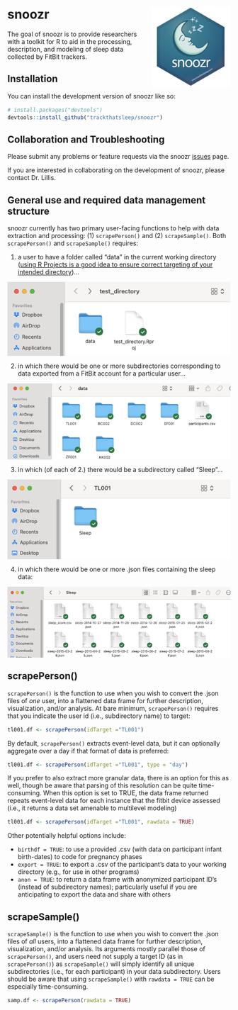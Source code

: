 
<!-- README.md is generated from README.Rmd. Please edit that file -->

# snoozr <img src="man/figures/logo.png" align="right" />

<!-- badges: start -->
<!-- badges: end -->

The goal of snoozr is to provide researchers with a toolkit for R to aid
in the processing, description, and modeling of sleep data collected by
FitBit trackers.

## Installation

You can install the development version of snoozr like so:

``` r
# install.packages("devtools")
devtools::install_github("trackthatsleep/snoozr")
```

## Collaboration and Troubleshooting

Please submit any problems or feature requests via the snoozr
[issues](https://github.com/trackthatsleep/snoozr/issues) page.

If you are interested in collaborating on the development of snoozr,
please contact Dr. Lillis.

## General use and required data management structure

snoozr currently has two primary user-facing functions to help with data
extraction and processing: (1) `scrapePerson()` and (2)
`scrapeSample()`. Both `scrapePerson()` and `scrapeSample()` requires:

1.  a user to have a folder called “data” in the current working
    directory ([using R Projects is a good idea to ensure correct
    targeting of your intended
    directory](https://r4ds.hadley.nz/workflow-scripts.html))…

<img src="man/figures/directory.png" align="center" />

2.  in which there would be one or more subdirectories corresponding to
    data exported from a FitBit account for a particular user…

<img src="man/figures/data.png" align="center" />

3.  in which (of each of 2.) there would be a subdirectory called
    “Sleep”…

<img src="man/figures/participant.png" align="center" />

4.  in which there would be one or more .json files containing the sleep
    data:

<img src="man/figures/jsons.png" align="center" />

## scrapePerson()

`scrapePerson()` is the function to use when you wish to convert the
.json files of *one* user, into a flattened data frame for further
description, visualization, and/or analysis. At bare minimum,
`scrapePerson()` requires that you indicate the user id (i.e.,
subdirectory name) to target:

``` r
tl001.df <- scrapePerson(idTarget ="TL001")
```

By default, `scrapePerson()` extracts event-level data, but it can
optionally aggregate over a day if that format of data is preferred:

``` r
tl001.df <- scrapePerson(idTarget ="TL001", type = "day")
```

If you prefer to also extract more granular data, there is an option for
this as well, though be aware that parsing of this resolution can be
quite time-consuming. When this option is set to TRUE, the data frame
returned repeats event-level data for each instance that the fitbit
device assessed (i.e., it returns a data set amenable to multilevel
modeling)

``` r
tl001.df <- scrapePerson(idTarget ="TL001", rawdata = TRUE)
```

Other potentially helpful options include:

- `birthdf = TRUE`: to use a provided .csv (with data on participant
  infant birth-dates) to code for pregnancy phases
- `export = TRUE`: to export a .csv of the participant’s data to your
  working directory (e.g., for use in other programs)
- `anon = TRUE`: to return a data frame with anonymized participant ID’s
  (instead of subdirectory names); particularly useful if you are
  anticipating to export the data and share with others

## scrapeSample()

`scrapeSample()` is the function to use when you wish to convert the
.json files of *all* users, into a flattened data frame for further
description, visualization, and/or analysis. Its arguments mostly
parallel those of `scrapePerson()`, and users need not supply a target
ID (as in `scrapePerson()`) as `scrapeSample()` will simply identify all
unique subdirectories (i.e., for each participant) in your data
subdirectory. Users should be aware that using `scrapeSample()` with
`rawdata = TRUE` can be especially time-consuming.

``` r
samp.df <- scrapePerson(rawdata = TRUE)
```
